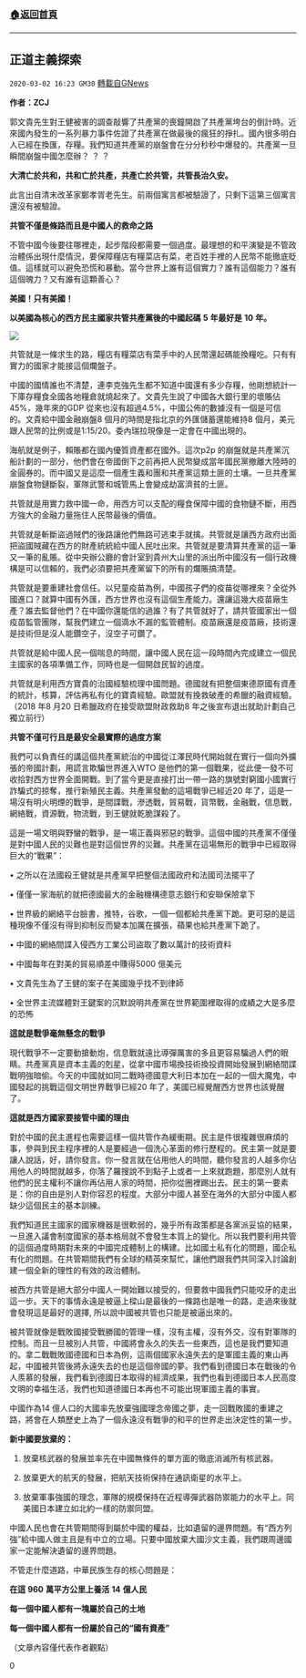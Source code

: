 ###  [:house:返回首頁](https://github.com/ourhimalayas/txt)
---

## 正道主義探索
`2020-03-02 16:23 GM30` [轉載自GNews](https://gnews.org/zh-hant/129302/)

**作者：ZCJ**

郭文貴先生對王健被害的調查敲響了共產黨的喪鐘開啟了共產黨垮台的倒計時。近來國內發生的一系列暴力事件佐證了共產黨在做最後的瘋狂的掙扎。國內很多明白人已經在換匯，存糧。我們知道共產黨的崩盤會在分分秒秒中爆發的。共產黨一旦瞬間崩盤中國怎麼辦？ ？ ？

**大清亡於共和，共和亡於共產，共產亡於共管，共管長治久安。**

此言出自清末改革家鄭孝胥老先生。前兩個寓言都被驗證了，只剩下這第三個寓言還沒有被驗證。

**共管不僅是條路而且是中國人的救命之路**

不管中國今後要往哪裡走，起步階段都需要一個過度。最理想的和平演變是不管政治體係出現什麼情況，要保障糧店有糧菜店有菜，老百姓手裡的人民幣不能徹底貶值。這樣就可以避免恐慌和暴動。當今世界上誰有這個實力？誰有這個能力？誰有這個魄力？又有誰有這顆善心？

**美國！只有美國！**

**以美國為核心的西方民主國家共管共產黨後的中國起碼**   **5** **年最好是**   **10**   **年。**

![](https://s3-ap-northeast-1.amazonaws.com/news.guo.offload.media/wp-content/uploads/2020/03/01220516/image0-8.jpg)

共管就是一條求生的路，糧店有糧菜店有菜手中的人民幣還起碼能換糧吃。只有有實力的國家才能接這個爛盤子。

中國的國情誰也不清楚，連李克強先生都不知道中國還有多少存糧，他剛想統計一下庫存糧食全國各地糧倉就燒起來了。文貴先生說了中國各大銀行里的壞賬佔45%，幾年來的GDP 從來也沒有超過4.5%，中國公佈的數據沒有一個是可信的。文貴給中國金融崩盤8 個月的時間是指北京的外匯儲蓄還能維持8 個月，美元跟人民幣的比例或是1:15/20。委內瑞拉現像是一定會在中國出現的。

海航就是例子，賴賬都在國內優質資產都在國外。這次p2p 的崩盤就是共產黨沉船計劃的一部分，他們會在帝國倒下之前再把人民幣變成當年國民黨撤離大陸時的金圓券的。而中國又是這麼一個產生義和團和共產黨這類土匪的土壤。一旦共產黨崩盤食物鏈斷裂，軍隊武警和城管馬上會變成劫富濟貧的土匪。

共管就是用實力救中國一命，用西方可以支配的糧食保障中國的食物鏈不斷，用西方強大的金融力量拖住人民幣最後的價值。

共管就是斬斷盜過賊們的後路讓他們無路可逃束手就擒。共管就是讓西方政府出面把盜國賊藏在西方的財產統統給中國人民吐出來。共管就是要清算共產黨的這一筆又一筆的亂賬。從中央辦公廳的會計室到貴州大山里的派出所中國沒有一個行政機構是可以信賴的，我們必須要把共產黨留下的所有的爛賬搞清楚。

共管就是要重建社會信任。以兒童疫苗為例，中國孩子們的疫苗從哪裡來？全從外國進口？就算中國有外匯，西方世界也沒有這個生產能力。還讓這幾大疫苗廠生產？誰去監督他們？在中國你還能信的過誰？有了共管就好了，請共管國家出一個疫苗監管團隊，幫我們建立一個滴水不漏的監管體制。疫苗廠還是疫苗廠，技術還是技術但是沒人能鑽空子，沒空子可鑽了。

共管就是給中國人民一個喘息的時間，讓中國人民在這一段時間內完成建立一個民主國家的各項準備工作，同時也是一個開啟民智的過度。

共管就是利用西方寶貴的治國經驗梳理中國問題。德國就有把整個東德原國有資產的統計，核算，評估再私有化的寶貴經驗。歐盟就有挽救破產的希臘的融資經驗。 （2018 年8 月20 日希臘政府在接受歐盟財政救助8 年之後宣布退出就助計劃自己獨立前行）

**共管不僅可行且是最安全最實際的過度方案**

我們可以負責任的講這個共產黨統治的中國從江澤民時代開始就在實行一個向外擴張的帝國計劃，用謊言欺騙世界進入WTO 是他們的第一個戰果，從此便一發不可收拾對西方世界全面開戰。到了當今更是直接打出一帶一路的旗號對窮國小國實行詐騙式的掠奪，推行新殖民主義。共產黨發動的這場戰爭已經近20 年了，這是一場沒有明火明煙的戰爭，是間諜戰，滲透戰，貿易戰，貨幣戰，金融戰，信息戰，網絡戰，資源戰，物流戰，到王健就乾脆謀殺了。

這是一場文明與野蠻的戰爭，是一場正義與邪惡的戰爭。這個中國的共產黨不僅僅是對中國人民的災難也是對這個世界的災難。共產黨在這場無形的戰爭中已經取得巨大的“戰果”：

• 之所以在法國殺王健就是共產黨早把整個法國政府和法國司法擺平了

• 僅僅一家海航的就把德國最大的金融機構德意志銀行和安聯保險拿下

• 世界級的網絡平台臉書，推特，谷歌，一個一個都給共產黨下跪。更可惡的是這種現像不僅沒有得到抑制反而變本加厲在擴張，蘋果也給共產黨下跪了。

• 中國的網絡間諜入侵西方工業公司盜取了數以萬計的技術資料

• 中國每年在對美的貿易順差中賺得5000 億美元

• 文貴先生為了王健的案子在美國幾乎找不到律師

• 全世界主流媒體對王鍵案的沉默說明共產黨在世界範圍裡取得的成績之大是多麼的恐怖

**這就是戰爭毫無懸念的戰爭**

現代戰爭不一定要動搶動炮，信息戰就遠比導彈厲害的多且更容易騙過人們的眼睛。共產黨真是資本主義的剋星，從拿中國市場換技術換投資開始發展到網絡間諜戰明強暗偷。今天的中國就如同二戰時德國意大利日本加在一起的一個大魔鬼，中國發起的挑戰這個文明世界戰爭已經20 年了，美國已經覺醒西方世界也該覺醒了。

**這就是西方國家要接管中國的理由**

對於中國的民主進程也需要這樣一個共管作為緩衝期。民主是件很複雜很麻煩的事，參與到民主程序裡的人是要經過一個洗心革面的修行歷程的。民主第一就是要讓人說話，好，請你發言。你一發言就在佔用他人的時間，聽你發言的人越多你佔用他人的時間就越多，你落了羅搜說不到點子上或者一上來就跑題，那麼別人就有他們的民主權利不讓你再佔用人家的時間，把你從圈裡踢出去。民主的第一要素是：你的自由是別人對你容忍的程度。大部分中國人甚至在海外的大部分中國人都缺少這個民主的基本訓練。

我們知道民主國家的國家機器是很軟弱的，幾乎所有政策都是各黨派妥協的結果，一旦進入議會制度國家的基本格局就不會發生本質上的變化。所以我們要利用共管的這個過度時期對未來的中國完成體制上的構建。比如國土私有化的問題，國企私有化的問題。在共管期間我們有全球的精英來幫忙，讓他們跟我們共同深入討論創建一個全新的理性的有效的政治體制。

被西方共管是絕大部分中國人一開始難以接受的，但要救中國我們只能咬牙的走出這一步。天下的事情永遠是被逼上樑山是最後的一條路也是唯一的路，走過來後就會發現這是最好的選擇, 所以說中國被共管也只能是被逼出來的。

被共管就像是戰敗國接受戰勝國的管理一樣，沒有主權，沒有外交，沒有對軍隊的控制。而且一旦被別人共管，中國將會永久的失去一些東西，這也是我們要知道的。拿二戰戰敗國德國和日本為例，這兩個國家永遠失去的是軍國主義的東山再起，中國被共管後將永遠失去的也是這個帝國的夢。我們看到德國日本在戰後的令人羨慕的發展，我們看到德國日本取得的經濟成果，我們也看到德國日本人民高度文明的幸福生活，我們也知道德國日本再也不可能出現軍國主義的事實。

中國作為14 億人口的大國率先放棄強國理念帝國之夢，走一回戰敗國的重建之路，將會在人類歷史上為了一個永遠沒有戰爭的和平的世界走出決定性的第一步。

**新中國要放棄的：**

1. 放棄核武器的發展並率先在中國無條件的單方面的徹底消滅所有核武器。

2. 放棄更大的航天的發展，把航天技術保持在通訊衛星的水平上。

3. 放棄軍事強國的理念，軍隊的規模保持在近程導彈武器防禦能力的水平上。同美國日本建立如北約一樣的防禦同盟。

中國人民也會在共管期間得到屬於中國的權益，比如遺留的邊界問題。有“西方列強”給中國人做主且是有中立的立場。只要中國放棄大國沙文主義，我們跟周邊國家一定能解決遺留的邊界問題。

不管走什麼道路，中華民族生存的核心問題是：

**在這**   **960**   **萬平方公里上養活**   **14**   **億人民**

**每一個中國人都有一塊屬於自己的土地**

**每一個中國人都有一份屬於自己的“國有資產”**

（文章內容僅代表作者觀點）

0

